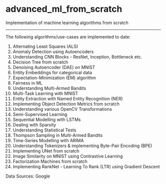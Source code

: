 # advanced_ml_from_scratch
Implementation of machine learning algorithms from scratch
***

The following algorithms/use-cases are implemented to date:
1. Alternating Least Squares (ALS)
2. Anomaly Detection using Autoencoders
3. Understanding CNN Blocks - ResNet, Inception, Bottleneck etc.
4. Decision Tree from scratch
5. Denoising Autoencoder (DAE) on MNIST
6. Entity Embeddings for categorical data 
7. Expectation-Minimization (EM) algorithm
8. Fairness in ML
9. Understanding Multi-Armed Bandits
10. Multi-Task Learning with MNIST
11. Entity Extraction with Named Entity Recognition (NER)
12. Implementing Object Detection Metrics from scratch
13. Understanding various OpenCV Transformations
14. Semi-Supervised Learning
15. Sequential Modelling with LSTMs
16. Dealing with Sparsity
17. Understanding Statistical Tests
18. Thompson Sampling in Multi-Armed Bandits
19. Time-Series Modelling with ARIMA
20. Understanding Tokenizers & implementing Byte-Pair Encoding (BPE)
21. Implementing UNet from scratch
22. Image Similarity on MNIST using Contrastive Learning
23. Factorization Machines from scratch
24. Implementing RankNet - Learning To Rank (LTR) using Gradient Descent

Data Sources: Google

